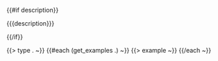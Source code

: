 {{#if description}}

{{{description}}}

{{/if}}

{{> type . ~}}
{{#each (get_examples .) ~}}
{{> example ~}}
{{/each ~}}
